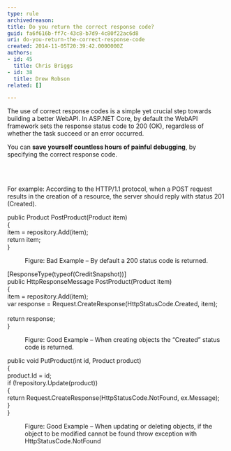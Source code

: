 ```yaml
---
type: rule
archivedreason: 
title: Do you return the correct response code?
guid: fa6f616b-ff7c-43c8-b7d9-4c80f22ac6d8
uri: do-you-return-the-correct-response-code
created: 2014-11-05T20:39:42.0000000Z
authors:
- id: 45
  title: Chris Briggs
- id: 38
  title: Drew Robson
related: []

---
```



<p class="p1"><span class="s1">The use of correct response codes is a simple yet crucial step&#160;towards building a better WebAPI. In ASP.NET Core, b</span>y default&#160;the <span class="s1">WebAPI</span> framework sets the response status code to 200 (OK), regardless of whether&#160;the task succeed or an error occurred.&#160;&#160;<br></p><p class="p3">You can <b>save yourself countless hours of painful debugging</b>, by specifying the correct response code.</p>
<br><excerpt class='endintro'></excerpt><br>
<p class="p1">For example&#58;&#160;According to the HTTP/1.1 protocol, when a POST request results in the creation of a resource, the server should reply with status 201 (Created).</p><dl class="badImage"><dt><p class="ssw15-rteElement-CodeArea">public Product PostProduct(Product item)<br> &#123;<br> item = repository.Add(item);<br> return item;<br> &#125;<br> </p></dt><dd>Figure&#58; Bad Example – By default a 200 status code is returned.</dd></dl><dl class="goodImage"><dt><p class="ssw15-rteElement-CodeArea">[ResponseType(typeof(CreditSnapshot))]<br> public HttpResponseMessage PostProduct(Product item)<br> &#123;<br> item = repository.Add(item);<br> var response = Request.CreateResponse(HttpStatusCode.Created, item);<br> 
         <br> return response;<br> &#125; </p></dt><dd>Figure&#58; Good Example – When creating objects the “Created” status code is returned.&#160;</dd></dl><dl class="goodImage"><dt><p class="ssw15-rteElement-CodeArea">​public void PutProduct(int id, Product product)<br>
&#123;<br>
    product.Id = id;<br>
    if (!repository.Update(product))<br>
    &#123;<br>
        <span class="ssw15-rteStyle-Highlight">return Request.CreateResponse(HttpStatusCode.NotFound, ex.Message);</span><br>
    &#125;<br>
&#125;
</p></dt><dd>Figure&#58; Good Example – When updating or deleting objects, if the object to be modified cannot be found throw exception with HttpStatusCode.NotFound</dd></dl> ​


